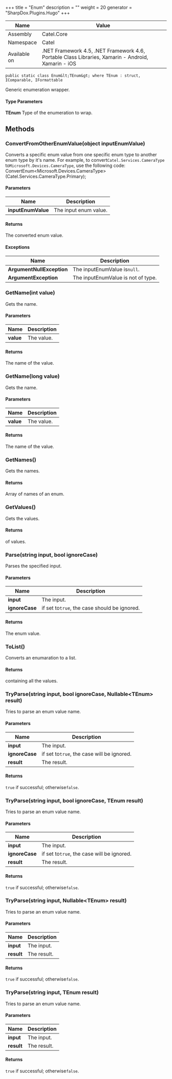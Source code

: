 

+++
title = "Enum" 
description = ""
weight = 20
generator = "SharpDox.Plugins.Hugo"
+++

Name|Value
---|---
Assembly|Catel.Core
Namespace|Catel
Available on|.NET Framework 4.5, .NET Framework 4.6, Portable Class Libraries, Xamarin - Android, Xamarin - iOS

```
public static class Enum&lt;TEnum&gt; where TEnum : struct, IComparable, IFormattable 
```

Generic enumeration wrapper.

#### Type Parameters

**TEnum**
Type of the enumeration to wrap.

## Methods

### ConvertFromOtherEnumValue(object inputEnumValue)

Converts a specific enum value from one specific enum type to another enum type by it's name. For example, to convert`Catel.Services.CameraType` to`Microsoft.Devices.CameraType`, use the following code: ConvertEnum&lt;Microsoft.Devices.CameraType&gt;(Catel.Services.CameraType.Primary);

#### Parameters

Name|Description
---|---
**inputEnumValue**|The input enum value.

#### Returns

The converted enum value.

#### Exceptions

Name|Description
---|---
**ArgumentNullException**|The inputEnumValue is`null`.
**ArgumentException**|The inputEnumValue is not of type.

### GetName(int value)

Gets the name.

#### Parameters

Name|Description
---|---
**value**|The value.

#### Returns

The name of the value.

### GetName(long value)

Gets the name.

#### Parameters

Name|Description
---|---
**value**|The value.

#### Returns

The name of the value.

### GetNames()

Gets the names.

#### Returns

Array of names of an enum.

### GetValues()

Gets the values.

#### Returns

of values.

### Parse(string input, bool ignoreCase)

Parses the specified input.

#### Parameters

Name|Description
---|---
**input**|The input.
**ignoreCase**|if set to`true`, the case should be ignored.

#### Returns

The enum value.

### ToList()

Converts an enumaration to a list.

#### Returns

containing all the values.

### TryParse(string input, bool ignoreCase, Nullable&lt;TEnum&gt; result)

Tries to parse an enum value name.

#### Parameters

Name|Description
---|---
**input**|The input.
**ignoreCase**|if set to`true`, the case will be ignored.
**result**|The result.

#### Returns

`true` if successful; otherwise`false`.

### TryParse(string input, bool ignoreCase, TEnum result)

Tries to parse an enum value name.

#### Parameters

Name|Description
---|---
**input**|The input.
**ignoreCase**|if set to`true`, the case will be ignored.
**result**|The result.

#### Returns

`true` if successful; otherwise`false`.

### TryParse(string input, Nullable&lt;TEnum&gt; result)

Tries to parse an enum value name.

#### Parameters

Name|Description
---|---
**input**|The input.
**result**|The result.

#### Returns

`true` if successful; otherwise`false`.

### TryParse(string input, TEnum result)

Tries to parse an enum value name.

#### Parameters

Name|Description
---|---
**input**|The input.
**result**|The result.

#### Returns

`true` if successful; otherwise`false`.

